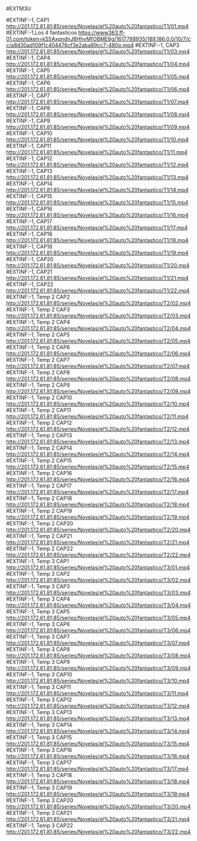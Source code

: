 #EXTM3U

#EXTINF:-1, CAP1
http://201.172.61.81:85/series/Novelas/el%20auto%20fantastico/T1/01.mp4
#EXTINF:-1,Los 4 fantasticos
https://www363.ff-01.com/token=kS5AxpndnJ8HhvMfOBME6g/1617788935/189.186.0.0/10/7/cc/a8d30ad109f1c404476cf3e2aba89cc7-480p.mp4
#EXTINF:-1, CAP3
http://201.172.61.81:85/series/Novelas/el%20auto%20fantastico/T1/03.mp4
#EXTINF:-1, CAP4
http://201.172.61.81:85/series/Novelas/el%20auto%20fantastico/T1/04.mp4
#EXTINF:-1, CAP5
http://201.172.61.81:85/series/Novelas/el%20auto%20fantastico/T1/05.mp4
#EXTINF:-1, CAP6
http://201.172.61.81:85/series/Novelas/el%20auto%20fantastico/T1/06.mp4
#EXTINF:-1, CAP7
http://201.172.61.81:85/series/Novelas/el%20auto%20fantastico/T1/07.mp4
#EXTINF:-1, CAP8
http://201.172.61.81:85/series/Novelas/el%20auto%20fantastico/T1/08.mp4
#EXTINF:-1, CAP9
http://201.172.61.81:85/series/Novelas/el%20auto%20fantastico/T1/09.mp4
#EXTINF:-1, CAP10
http://201.172.61.81:85/series/Novelas/el%20auto%20fantastico/T1/10.mp4
#EXTINF:-1, CAP11
http://201.172.61.81:85/series/Novelas/el%20auto%20fantastico/T1/11.mp4
#EXTINF:-1, CAP12
http://201.172.61.81:85/series/Novelas/el%20auto%20fantastico/T1/12.mp4
#EXTINF:-1, CAP13
http://201.172.61.81:85/series/Novelas/el%20auto%20fantastico/T1/13.mp4
#EXTINF:-1, CAP14
http://201.172.61.81:85/series/Novelas/el%20auto%20fantastico/T1/14.mp4
#EXTINF:-1, CAP15
http://201.172.61.81:85/series/Novelas/el%20auto%20fantastico/T1/15.mp4
#EXTINF:-1, CAP16
http://201.172.61.81:85/series/Novelas/el%20auto%20fantastico/T1/16.mp4
#EXTINF:-1, CAP17
http://201.172.61.81:85/series/Novelas/el%20auto%20fantastico/T1/17.mp4
#EXTINF:-1, CAP18
http://201.172.61.81:85/series/Novelas/el%20auto%20fantastico/T1/18.mp4
#EXTINF:-1, CAP19
http://201.172.61.81:85/series/Novelas/el%20auto%20fantastico/T1/19.mp4
#EXTINF:-1, CAP20
http://201.172.61.81:85/series/Novelas/el%20auto%20fantastico/T1/20.mp4
#EXTINF:-1, CAP21
http://201.172.61.81:85/series/Novelas/el%20auto%20fantastico/T1/21.mp4
#EXTINF:-1, CAP22
http://201.172.61.81:85/series/Novelas/el%20auto%20fantastico/T1/22.mp4
#EXTINF:-1, Temp 2 CAP2
http://201.172.61.81:85/series/Novelas/el%20auto%20fantastico/T2/02.mp4
#EXTINF:-1, Temp 2 CAP3
http://201.172.61.81:85/series/Novelas/el%20auto%20fantastico/T2/03.mp4
#EXTINF:-1, Temp 2 CAP4
http://201.172.61.81:85/series/Novelas/el%20auto%20fantastico/T2/04.mp4
#EXTINF:-1, Temp 2 CAP5
http://201.172.61.81:85/series/Novelas/el%20auto%20fantastico/T2/05.mp4
#EXTINF:-1, Temp 2 CAP6
http://201.172.61.81:85/series/Novelas/el%20auto%20fantastico/T2/06.mp4
#EXTINF:-1, Temp 2 CAP7
http://201.172.61.81:85/series/Novelas/el%20auto%20fantastico/T2/07.mp4
#EXTINF:-1, Temp 2 CAP8
http://201.172.61.81:85/series/Novelas/el%20auto%20fantastico/T2/08.mp4
#EXTINF:-1, Temp 2 CAP9
http://201.172.61.81:85/series/Novelas/el%20auto%20fantastico/T2/09.mp4
#EXTINF:-1, Temp 2 CAP10
http://201.172.61.81:85/series/Novelas/el%20auto%20fantastico/T2/10.mp4
#EXTINF:-1, Temp 2 CAP11
http://201.172.61.81:85/series/Novelas/el%20auto%20fantastico/T2/11.mp4
#EXTINF:-1, Temp 2 CAP12
http://201.172.61.81:85/series/Novelas/el%20auto%20fantastico/T2/12.mp4
#EXTINF:-1, Temp 2 CAP13
http://201.172.61.81:85/series/Novelas/el%20auto%20fantastico/T2/13.mp4
#EXTINF:-1, Temp 2 CAP14
http://201.172.61.81:85/series/Novelas/el%20auto%20fantastico/T2/14.mp4
#EXTINF:-1, Temp 2 CAP15
http://201.172.61.81:85/series/Novelas/el%20auto%20fantastico/T2/15.mp4
#EXTINF:-1, Temp 2 CAP16
http://201.172.61.81:85/series/Novelas/el%20auto%20fantastico/T2/16.mp4
#EXTINF:-1, Temp 2 CAP17
http://201.172.61.81:85/series/Novelas/el%20auto%20fantastico/T2/17.mp4
#EXTINF:-1, Temp 2 CAP18
http://201.172.61.81:85/series/Novelas/el%20auto%20fantastico/T2/18.mp4
#EXTINF:-1, Temp 2 CAP19
http://201.172.61.81:85/series/Novelas/el%20auto%20fantastico/T2/19.mp4
#EXTINF:-1, Temp 2 CAP20
http://201.172.61.81:85/series/Novelas/el%20auto%20fantastico/T2/20.mp4
#EXTINF:-1, Temp 2 CAP21
http://201.172.61.81:85/series/Novelas/el%20auto%20fantastico/T2/21.mp4
#EXTINF:-1, Temp 2 CAP22
http://201.172.61.81:85/series/Novelas/el%20auto%20fantastico/T2/22.mp4
#EXTINF:-1, Temp 3 CAP1
http://201.172.61.81:85/series/Novelas/el%20auto%20fantastico/T3/01.mp4
#EXTINF:-1, Temp 3 CAP2
http://201.172.61.81:85/series/Novelas/el%20auto%20fantastico/T3/02.mp4
#EXTINF:-1, Temp 3 CAP3
http://201.172.61.81:85/series/Novelas/el%20auto%20fantastico/T3/03.mp4
#EXTINF:-1, Temp 3 CAP4
http://201.172.61.81:85/series/Novelas/el%20auto%20fantastico/T3/04.mp4
#EXTINF:-1, Temp 3 CAP5
http://201.172.61.81:85/series/Novelas/el%20auto%20fantastico/T3/05.mp4
#EXTINF:-1, Temp 3 CAP6
http://201.172.61.81:85/series/Novelas/el%20auto%20fantastico/T3/06.mp4
#EXTINF:-1, Temp 3 CAP7
http://201.172.61.81:85/series/Novelas/el%20auto%20fantastico/T3/07.mp4
#EXTINF:-1, Temp 3 CAP8
http://201.172.61.81:85/series/Novelas/el%20auto%20fantastico/T3/08.mp4
#EXTINF:-1, Temp 3 CAP9
http://201.172.61.81:85/series/Novelas/el%20auto%20fantastico/T3/09.mp4
#EXTINF:-1, Temp 3 CAP10
http://201.172.61.81:85/series/Novelas/el%20auto%20fantastico/T3/10.mp4
#EXTINF:-1, Temp 3 CAP11
http://201.172.61.81:85/series/Novelas/el%20auto%20fantastico/T3/11.mp4
#EXTINF:-1, Temp 3 CAP12
http://201.172.61.81:85/series/Novelas/el%20auto%20fantastico/T3/12.mp4
#EXTINF:-1, Temp 3 CAP13
http://201.172.61.81:85/series/Novelas/el%20auto%20fantastico/T3/13.mp4
#EXTINF:-1, Temp 3 CAP14
http://201.172.61.81:85/series/Novelas/el%20auto%20fantastico/T3/14.mp4
#EXTINF:-1, Temp 3 CAP15
http://201.172.61.81:85/series/Novelas/el%20auto%20fantastico/T3/15.mp4
#EXTINF:-1, Temp 3 CAP16
http://201.172.61.81:85/series/Novelas/el%20auto%20fantastico/T3/16.mp4
#EXTINF:-1, Temp 3 CAP17
http://201.172.61.81:85/series/Novelas/el%20auto%20fantastico/T3/17.mp4
#EXTINF:-1, Temp 3 CAP18
http://201.172.61.81:85/series/Novelas/el%20auto%20fantastico/T3/18.mp4
#EXTINF:-1, Temp 3 CAP19
http://201.172.61.81:85/series/Novelas/el%20auto%20fantastico/T3/19.mp4
#EXTINF:-1, Temp 3 CAP20
http://201.172.61.81:85/series/Novelas/el%20auto%20fantastico/T3/20.mp4
#EXTINF:-1, Temp 3 CAP21
http://201.172.61.81:85/series/Novelas/el%20auto%20fantastico/T3/21.mp4
#EXTINF:-1, Temp 3 CAP22
http://201.172.61.81:85/series/Novelas/el%20auto%20fantastico/T3/22.mp4

